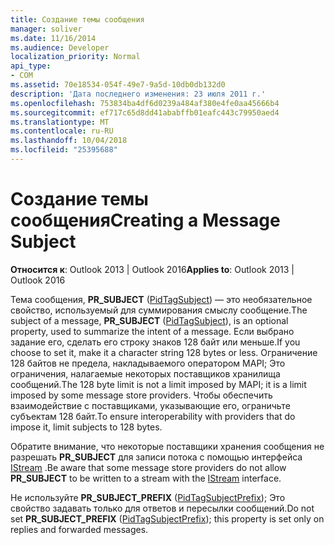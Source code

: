 ```yaml
---
title: Создание темы сообщения
manager: soliver
ms.date: 11/16/2014
ms.audience: Developer
localization_priority: Normal
api_type:
- COM
ms.assetid: 70e18534-054f-49e7-9a5d-10db0db132d0
description: 'Дата последнего изменения: 23 июля 2011 г.'
ms.openlocfilehash: 753834ba4df6d0239a484af380e4fe0aa45666b4
ms.sourcegitcommit: ef717c65d8dd41ababffb01eafc443c79950aed4
ms.translationtype: MT
ms.contentlocale: ru-RU
ms.lasthandoff: 10/04/2018
ms.locfileid: "25395688"
---
```

# <a name="creating-a-message-subject"></a><span data-ttu-id="40631-103">Создание темы сообщения</span><span class="sxs-lookup"><span data-stu-id="40631-103">Creating a Message Subject</span></span>

  
  
<span data-ttu-id="40631-104">**Относится к**: Outlook 2013 | Outlook 2016</span><span class="sxs-lookup"><span data-stu-id="40631-104">**Applies to**: Outlook 2013 | Outlook 2016</span></span> 
  
<span data-ttu-id="40631-105">Тема сообщения, **PR_SUBJECT** ([PidTagSubject](pidtagsubject-canonical-property.md)) — это необязательное свойство, используемый для суммирования смыслу сообщение.</span><span class="sxs-lookup"><span data-stu-id="40631-105">The subject of a message, **PR_SUBJECT** ([PidTagSubject](pidtagsubject-canonical-property.md)), is an optional property, used to summarize the intent of a message.</span></span> <span data-ttu-id="40631-106">Если выбрано задание его, сделать его строку знаков 128 байт или меньше.</span><span class="sxs-lookup"><span data-stu-id="40631-106">If you choose to set it, make it a character string 128 bytes or less.</span></span> <span data-ttu-id="40631-107">Ограничение 128 байтов не предела, накладываемого оператором MAPI; Это ограничения, налагаемые некоторых поставщиков хранилища сообщений.</span><span class="sxs-lookup"><span data-stu-id="40631-107">The 128 byte limit is not a limit imposed by MAPI; it is a limit imposed by some message store providers.</span></span> <span data-ttu-id="40631-108">Чтобы обеспечить взаимодействие с поставщиками, указывающие его, ограничьте субъектам 128 байт.</span><span class="sxs-lookup"><span data-stu-id="40631-108">To ensure interoperability with providers that do impose it, limit subjects to 128 bytes.</span></span> 
  
<span data-ttu-id="40631-109">Обратите внимание, что некоторые поставщики хранения сообщения не разрешать **PR_SUBJECT** для записи потока с помощью интерфейса [IStream](https://msdn.microsoft.com/library/aa380034%28VS.85%29.aspx) .</span><span class="sxs-lookup"><span data-stu-id="40631-109">Be aware that some message store providers do not allow **PR_SUBJECT** to be written to a stream with the [IStream](https://msdn.microsoft.com/library/aa380034%28VS.85%29.aspx) interface.</span></span> 
  
<span data-ttu-id="40631-110">Не используйте **PR_SUBJECT_PREFIX** ([PidTagSubjectPrefix](pidtagsubjectprefix-canonical-property.md)); Это свойство задавать только для ответов и пересылки сообщений.</span><span class="sxs-lookup"><span data-stu-id="40631-110">Do not set **PR_SUBJECT_PREFIX** ([PidTagSubjectPrefix](pidtagsubjectprefix-canonical-property.md)); this property is set only on replies and forwarded messages.</span></span> 
  

